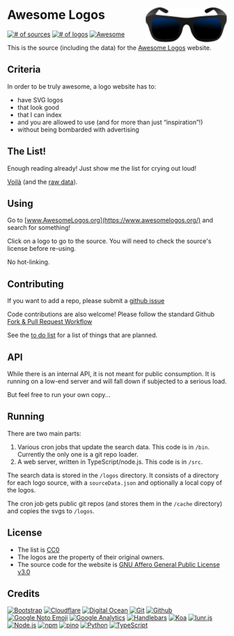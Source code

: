 
# Awesome Logos [<img alt="AwesomeLogos Logo" src="static/images/logo.svg" height="80" align="right" />](https://www.awesomelogos.org/)

[![# of sources](https://img.shields.io/badge/dynamic/json.svg?label=sources&url=https%3A%2F%2Fwww.awesomelogos.org%2Fstatus.json&query=%24.sourcecount)](https://www.awesomelogos.org/sources/index.html)
[![# of logos](https://img.shields.io/badge/dynamic/json.svg?label=logos&url=https%3A%2F%2Fwww.awesomelogos.org%2Fstatus.json&query=%24.imagecount)](https://www.awesomelogos.org/)
[![Awesome](https://awesome.re/badge.svg)](https://awesome.re)

This is the source (including the data) for the [Awesome Logos](https://www.awesomelogos.org/) website.

## Criteria

In order to be truly awesome, a logo website has to:
 * have SVG logos
 * that look good
 * that I can index
 * and you are allowed to use (and for more than just “inspiration”!)
 * without being bombarded with advertising
 
## The List!

Enough reading already!  Just show me the list for crying out loud!
 
[Voilà](https://www.awesomelogos.org/sources/index.html) (and the [raw data](https://github.com/AwesomeLogos/awesome-logos/blob/master/data/gitrepos.yaml)).

## Using

Go to [www.AwesomeLogos.org](https://www.awesomelogos.org/) and search for something!

Click on a logo to go to the source.  You will need to check the source's license before re-using.

No hot-linking.

## Contributing

If you want to add a repo, please submit a [github issue](https://github.com/AwesomeLogos/awesome-logos/issues/new)

Code contributions are also welcome!  Please follow the standard Github [Fork & Pull Request Workflow](https://gist.github.com/Chaser324/ce0505fbed06b947d962)

See the [to do list](TODO.md) for a list of things that are planned.

## API

While there is an internal API, it is not meant for public consumption.  It is running on a low-end
server and will fall down if subjected to a serious load.

But feel free to run your own copy...

## Running

There are two main parts: 

 1. Various cron jobs that update the search data.  This code is in `/bin`.  Currently the only one is a git repo loader.
 2. A web server, written in TypeScript/node.js.  This code is in `/src`.

The search data is stored in the `/logos` directory.  It consists of a directory for each 
logo source, with a `sourceData.json` and optionally a local copy of the logos.

The cron job gets public git repos (and stores them in the `/cache` directory) and copies the svgs to `/logos`.

## License

 * The list is [CC0](LICENSE-list.txt)
 * The logos are the property of their original owners.
 * The source code for the website is [GNU Affero General Public License v3.0](LICENSE-code.txt)

## Credits

[![Bootstrap](https://www.vectorlogo.zone/logos/getbootstrap/getbootstrap-ar21.svg)](http://getbootstrap.com/ "HTML/CSS Framework")
[![Cloudflare](https://www.vectorlogo.zone/logos/cloudflare/cloudflare-ar21.svg)](https://www.cloudflare.com/ "CDN")
[![Digital Ocean](https://www.vectorlogo.zone/logos/digitalocean/digitalocean-ar21.svg)](https://www.digitalocean.com/ "Hosting")
[![Git](https://www.vectorlogo.zone/logos/git-scm/git-scm-ar21.svg)](https://git-scm.com/ "Version control")
[![Github](https://www.vectorlogo.zone/logos/github/github-ar21.svg)](https://github.com/ "Code hosting")
[![Google Noto Emoji](https://www.vectorlogo.zone/logos/google/google-ar21.svg)](https://github.com/googlei18n/noto-emoji "Favicon")
[![Google Analytics](https://www.vectorlogo.zone/logos/google_analytics/google_analytics-ar21.svg)](https://www.google.com/analytics "Traffic Measurement")
[![Handlebars](https://www.vectorlogo.zone/logos/handlebarsjs/handlebarsjs-ar21.svg)](http://handlebarsjs.com/ "Templating")
[![Koa](https://www.vectorlogo.zone/logos/koajs/koajs-ar21.svg)](https://koajs.com/ "Web framework")
[![lunr.js](https://www.vectorlogo.zone/logos/lunrjs/lunrjs-ar21.svg)](https://lunrjs.com/ "Full-text search")
[![Node.js](https://www.vectorlogo.zone/logos/nodejs/nodejs-ar21.svg)](https://nodejs.org/ "Application Server")
[![npm](https://www.vectorlogo.zone/logos/npmjs/npmjs-ar21.svg)](https://www.npmjs.com/ "JS Package Management")
[![pino](https://www.vectorlogo.zone/logos/getpinoio/getpinoio-ar21.svg)](https://www.getpino.io/ "Logging")
[![Python](https://www.vectorlogo.zone/logos/python/python-ar21.svg)](https://www.python.org/ "data load script")
[![TypeScript](https://www.vectorlogo.zone/logos/typescriptlang/typescriptlang-ar21.svg)](https://www.typescriptlang.org/ "Programming Language")

